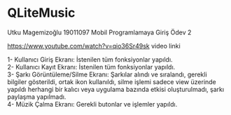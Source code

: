 # QLiteMusic

Utku Magemizoğlu 19011097 Mobil Programlamaya Giriş Ödev 2

https://www.youtube.com/watch?v=qio36Sr49sk video linki

1- Kullanıcı Giriş Ekranı: İstenilen tüm fonksiyonlar yapıldı.<br />
2- Kullanıcı Kayıt Ekranı: İstenilen tüm fonksiyonlar yapıldı.<br />
3- Şarkı Görüntüleme/Silme Ekranı: Şarkılar alındı ve sıralandı, gerekli bilgiler gösterildi, ortak ikon kullanıldı, silme işlemi sadece view üzerinde yapıldı herhangi bir kalıcı veya uygulama bazında etkisi oluşturulmadı, şarkı paylaşma yapılmadı.<br />
4- Müzik Çalma Ekranı: Gerekli butonlar ve işlemler yapıldı.<br />
